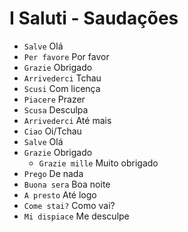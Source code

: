 # I Saluti - Saudações

-   `Salve` Olá
-   `Per favore` Por favor
-   `Grazie` Obrigado
-   `Arrivederci` Tchau
-   `Scusi` Com licença
-   `Piacere` Prazer
-   `Scusa` Desculpa
-   `Arrivederci` Até mais
-   `Ciao` Oi/Tchau
-   `Salve` Olá
-   `Grazie` Obrigado
    -   `Grazie mille` Muito obrigado
-   `Prego` De nada
-   `Buona sera` Boa noite
-   `A presto` Até logo
-   `Come stai?` Como vai?
-   `Mi dispiace` Me desculpe
